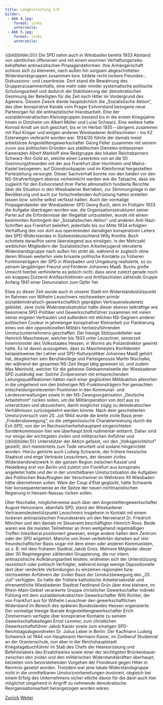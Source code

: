 ```yaml
---
title: LangEinleitung 2/4
bilder:
 - Abb 4.jpg:
    format: links
    unterzeile: 
 - Abb 5.jpg:
    format: links
    unterzeile: 
---
```


{{bild(bilder,0)}}
Die SPD nahm auch in Wiesbaden bereits 1933 Abstand von sämtlichen
offensiven und mit einem enormen Verhaftungsrisiko behafteten
antinazistischen Propagandaformen. Ihre Anhängerschaft schloss sich zu
kleineren, nach außen hin sorgsam abgeschotteten Widerstandsgruppen
zusammen bzw. bildete recht lockere Freundes-, Diskussions- und
Leserkreise. Dort stand die Bewahrung des Gruppenzusammenhalts, eine
mehr oder minder systematische politische Schulungsarbeit und dadurch
die Stabilisierung der demokratischen Gesinnung der Beteiligten für die
Zeit nach Hitler im Vordergrund des Agierens. Diesem Zweck diente
hauptsächlich die „Sozialistische Aktion“, das über konspirative Kanäle
vom Prager Exilvorstand bezogene neue Parteiorgan für die
antinazistische Inlandsarbeit. Eine der sozialdemokratischen
Kleinstgruppen bestand bis in die ersten Kriegsjahre hinein in Dotzheim
um Albert Müller und Luise Schwarz. Eine weitere hatte Konrad Arndt um
sich geschart, bis er im Herbst 1935 – übrigens zusammen mit Paul Krüger
und einigen anderen Wiesbadener Antifaschisten – ins KZ Esterwegen
verbracht worden war. 1934/35 führte der damals meist arbeitslose
Angestelltengewerkschafter Georg Feller zusammen mit seinem zuvor aus
politischen Gründen aus städtischen Diensten entlassenen Kameraden
Albert Markloff eine Restgruppe des lokalen Reichsbanners
Schwarz-Rot-Gold an, welche einen Leserkreis von an die 50
Gesinnungsfreunden mit der aus Frankfurt über Hochheim und Mainz-Kastel
bezogenen, auf Dünndruckpapier und im Kleinformat hergestellten
Parteizeitung versorgte. Dieser Sachverhalt konnte von den beiden vor
den NS-Strafverfolgern ebenso verheimlicht werden wie die Tatsache, dass
sie zugleich für den Exilvorstand ihrer Partei allmonatlich fundierte
Berichte über die Situation in den Wiesbadener Betrieben, zur
Stimmungslage in der Bevölkerung und auch zur fortschreitenden
Aufrüstung hatten erstellen lassen bzw. solche selbst verfasst hatten.
Auch der vormalige Propagandaleiter der Wiesbadener SPD Georg Buch, dem
im Frühjahr 1933 die Aufgabe übertragen worden war, die
Organisationsstrukturen seiner Partei auf die Erfordernisse der
Illegalität umzustellen, wurde mit einem bestimmten Kontingent der
„Sozialistischen Aktion“ und anderen Anti-Nazi-Schriften aus Frankfurt
beliefert, jedenfalls bis zur Mitte 1934 erfolgten Verhaftung des von
dort aus operierenden damaligen konspirativen Leiters des
SPD-Widerstandes in Südwestdeutschland Willy Knothe. Buch schottete
daraufhin seine überwiegend aus einstigen, in der Mehrzahl weiblichen
Mitgliedern der Sozialistischen Arbeiterjugend rekrutierte
Widerstandsgruppe nach außen hin strikt ab, während er zugleich ohne
deren Wissen weiterhin viele brisante politische Kontakte zu früheren
Funktionsträgern der SPD in Wiesbaden und Umgebung realisierte, so zu
seinem langjährigen Freund und Förderer Johannes Maaß. Buchs große
Umsicht hierbei verhinderte es jedoch nicht, dass seine zuletzt gerade
noch ein knappes Dutzend Antifaschistinnen und Antifaschisten zählende
Gruppe Anfang 1941 einer Denunziation zum Opfer fiel.

Etwa zu dieser Zeit wurde auch in unserer Stadt ein
Widerstandsstützpunkt im Rahmen von Wilhelm Leuschners reichsweitem
primär sozialdemokratisch-gewerkschaftlich geprägten Vertrauensleutenetz
gebildet. Jene zivile Widerstandsstruktur hatte dieser ebenso
tatkräftige wie besonnene SPD-Politiker und Gewerkschaftsführer zusammen
mit vielen seiner engsten Vertrauten und außerdem mit etlichen
NS-Gegnern anderer politischen Couleur in jahrelanger konspirativer
Kleinarbeit zur Flankierung eines von den oppositionellen Militärs
herbeizuführenden Umsturzunternehmens geschaffen. Der hiesige
Stützpunktleiter war Heinrich Maschmeyer, welcher bis 1933 unter
Leuschner, seinerzeit Innenminister des Volksstaates Hessen, in Worms
als Polizeidirektor gewirkt hatte. Es ist davon auszugehen, dass zu
Maschmeyers Konfidenten beispielsweise der Lehrer und
SPD-Kulturpolitiker Johannes Maaß gehört hat, desgleichen sein
Berufskollege und Parteigenosse Martin Nischalke, der während der
gesamten NS-Zeit illegal tätig gewesen ist, und zudem Max Meinhold,
welcher für die geheime Geldsammelstelle der Wiesbadener SPD zuständig
war. Solche Zivilpersonen mit entsprechenden Leitungsqualifikationen
hätten nach einer geglückten Militäraktion allerorten in die umgehend
von den bisherigen NS-Funktionsträgern frei gemachten
entscheidungsrelevanten Positionen in den Kommunal- und
Landesverwaltungen sowie in der NS-Zwangsorganisation „Deutsche
Arbeitsfront“ rücken sollen, um die Militäroperation von dort aus zu
unterstützen und abzusichern, damit möglichst zügig zu demokratischen
Verhältnissen zurückgekehrt werden könnte. Nach dem gescheiterten
Umsturzversuch vom 20. Juli 1944 wurde die breite zivile Basis jener
„Friedensbewegung“, so die zeitgenössische Charakterisierung durch die
Exil-SPD, von der im Reichssicherheitshauptamt eingerichteten
Sonderkommission hier wie überhaupt bloß rudimentär enttarnt. Daher sind
nur einige der wichtigsten zivilen und militärischen Anführer und
{{bild(bilder,1)}} Unterstützer der Aktion gefasst, vor den „Volksgerichtshof“ gestellt,
dort meistenteils zum Tode verurteilt und sodann hingerichtet worden.
Hierzu gehörte auch Ludwig Schwamb, der frühere hessische Staatsrat und
enge Vertraute Leuschners, der dessen ziviles Widerstandsnetzwerk in der
ganzen Region zwischen Kassel und Heidelberg erst von Berlin und zuletzt
von Frankfurt aus konspirativ angeleitet hatte und der in der
unmittelbaren Umsturzsituation die Aufgaben des Politischen Beauftragten
der Verschwörer im Wehrkreis XII Wiesbaden hätte übernehmen sollen. Wäre
der Coup d’État geglückt, hätte Schwamb hier konsequenterweise an die
Spitze der neuen nichtnazistischen Regierung in Hessen-Nassau rücken
sollen.

Über Nischalke, möglicherweise auch über den Angestelltengewerkschafter
August Heinzmann, ebenfalls SPD, stand der Wiesbadener
Vertrauensleutestützpunkt Leuschners insgeheim in Kontakt mit einem
lockeren antinazistischen Freundeskreis um den Nervenarzt Dr. Friedrich
Mörchen und den damals im Steueramt beschäftigten Heinrich Roos. Beide
waren wie die meisten Teilnehmer an ihren weitgehend regelmäßigen
Treffen linksliberal positioniert gewesen, einige andere hatten dem
Zentrum oder der SPD angehört. Manche von ihnen verkehrten daneben auf
rein freundschaftlicher Basis sogar mit dem einen oder anderen
Kommunisten, so z. B. mit dem früheren Stadtrat Jakob Greis. Mehrere
Mitglieder dieser über 30 Regimegegner zählenden Gruppierung, die nur
intern antinazistische Aufklärungsarbeit leistete, widmeten sich der
Unterstützung rassistisch oder politisch Verfolgter, während einige
wenige Oppositionelle dort über verdeckte Verbindungen zu einzelnen
regionalen bzw. reichsweiten Anführern der zivilen Basis der
Umsturzbewegung des „20. Juli“ verfügten. So hatte der frühere
katholische Arbeitersekretär und ehrenamtliche Wiesbadener Stadtrat
Ferdinand Grün über eine kleinere, im Rhein-Main-Gebiet verankerte
Gruppe christlicher Gewerkschafter indirekt Fühlung mit dem
sozialdemokratischen Gewerkschafter Willi Richter, der von Frankfurt aus
für Wilhelm Leuschner den gewerkschaftlichen Widerstand im Bereich des
späteren Bundeslandes Hessen organisierte. Der vormalige hiesige
liberale Angestelltengewerkschafter Erich Zimmermann verfügte über
konspirative Kontakte zu seinem Gewerkschaftskollegen Ernst Lemmer, zum
christlichen Gewerkschaftsführer Jakob Kaiser sowie zum einstigen
SPD-Reichstagsabgeordneten Dr. Julius Leber in Berlin. Der Kaufmann
Ludwig Schwenck ist 1944 von Hauptmann Hermann Kaiser, im Zivilberuf
Studienrat an der Oranienschule, nun aber in der Reichshauptstadt
Kriegstagebuchführer im Stab des Chefs der Heeresrüstung und
Befehlshabers des Ersatzheeres sowie einer der wichtigsten Brückenbauer
zwischen den zivilen und den militärischen Widerstandskräften überhaupt,
beizeiten vom bevorstehenden Vorgehen der Frondeure gegen Hitler in
Kenntnis gesetzt worden. Trotzdem war jene lokale Widerstandsgruppe
nicht in die unmittelbaren Umsturzvorbereitungen involviert, obgleich
bei einem Erfolg des Unternehmens sicher etliche davon für die dann auch
hier möglichst umgehend in Angriff zu nehmende demokratische
Reorganisationsarbeit herangezogen worden wären.

[Zurück](lang.md)
[Weiter](lang-teil3.md)